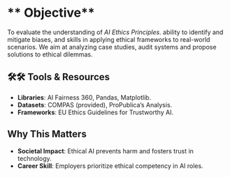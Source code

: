# ** Objective**
To evaluate the understanding of *AI Ethics Principles*. ability to identify and mitigate biases, and skills in applying ethical frameworks to real-world scenarios.
We aim at analyzing case studies, audit systems and propose solutions to ethical dilemmas.

## 🛠🛠 **Tools & Resources**
- **Libraries**: AI Fairness 360, Pandas, Matplotlib.
- **Datasets**: COMPAS (provided), ProPublica’s Analysis.
- **Frameworks**: EU Ethics Guidelines for Trustworthy AI.

## **Why This Matters**
- **Societal Impact**: Ethical AI prevents harm and fosters trust in technology.
- **Career Skill**: Employers prioritize ethical competency in AI roles.